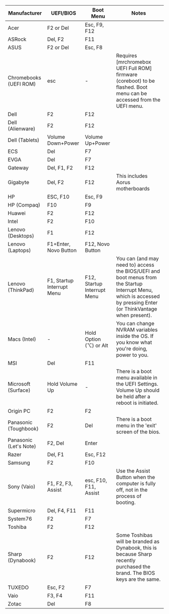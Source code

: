 | Manufacturer           | UEFI/BIOS                 | Boot Menu                  | Notes                                                                                                                                                             |
| ---------------------- | ------------------------- | -------------------------- | ----------------------------------------------------------------------------------------------------------------------------------------------------------------- |
| Acer                   | F2 or Del                 | Esc, F9, F12               |                                                                                                                                                                   |
| ASRock                 | Del, F2                   | F11                        |                                                                                                                                                                   |
| ASUS                   | F2 or Del                 | Esc, F8                    |                                                                                                                                                                   |
| Chromebooks (UEFI ROM) | esc                       | -                          | Requires [mrchromebox UEFI Full ROM] firmware (coreboot) to be flashed. Boot menu can be accessed from the UEFI menu.                                             |
| Dell                   | F2                        | F12                        |                                                                                                                                                                   |
| Dell (Alienware)       | F2                        | F12                        |                                                                                                                                                                   |
| Dell (Tablets)         | Volume Down+Power         | Volume Up+Power            |                                                                                                                                                                   |
| ECS                    | Del                       | F7                         |                                                                                                                                                                   |
| EVGA                   | Del                       | F7                         |                                                                                                                                                                   |
| Gateway                | Del, F1, F2               | F12                        |                                                                                                                                                                   |
| Gigabyte               | Del, F2                   | F12                        | This includes Aorus motherboards                                                                                                                                  |
| HP                     | ESC, F10                  | Esc, F9                    |                                                                                                                                                                   |
| HP (Compaq)            | F10                       | F9                         |                                                                                                                                                                   |
| Huawei                 | F2                        | F12                        |                                                                                                                                                                   |
| Intel                  | F2                        | F10                        |                                                                                                                                                                   |
| Lenovo (Desktops)      | F1                        | F12                        |                                                                                                                                                                   |
| Lenovo (Laptops)       | F1+Enter, Novo Button     | F12, Novo Button           |                                                                                                                                                                   |
| Lenovo (ThinkPad)      | F1, Startup Interrupt Menu | F12, Startup Interrupt Menu | You can (and may need to) access the BIOS/UEFI and boot menus from the Startup Interrupt Menu, which is accessed by pressing Enter (or ThinkVantage when present). |
| Macs (Intel)           | -                         | Hold Option (⌥) or Alt     | You can change NVRAM variables inside the OS. If you know what you're doing, power to you.                                                                        |
| MSI                    | Del                       | F11                        |                                                                                                                                                                   |
| Microsoft (Surface)    | Hold Volume Up            | -                          | There is a boot menu available in the UEFI Settings. Volume Up should be held after a reboot is initiated.                                                        |
| Origin PC              | F2                        | F2                         |                                                                                                                                                                   |
| Panasonic (Toughbook)  | F2                        | Del                        | There is a boot menu in the 'exit' screen of the bios.                                                                                                            |
| Panasonic (Let's Note) | F2, Del                   | Enter                      |                                                                                                                                                                   |
| Razer                  | Del, F1                   | Esc, F12                   |                                                                                                                                                                   |
| Samsung                | F2                        | F10                        |                                                                                                                                                                   |
| Sony (Vaio)            | F1, F2, F3, Assist        | esc, F10, F11, Assist      | Use the Assist Button when the computer is fully off, not in the process of booting.                                                                              |
| Supermicro             | Del, F4, F11              | F11                        |                                                                                                                                                                   |
| System76               | F2                        | F7                         |                                                                                                                                                                   |
| Toshiba                | F2                        | F12                        |                                                                                                                                                                   |
| Sharp (Dynabook)       | F2                        | F12                        | Some Toshibas will be branded as Dynabook, this is because Sharp recently purchased the brand. The BIOS keys are the same.                                        |
| TUXEDO                 | Esc, F2                   | F7                         |                                                                                                                                                                   |
| Vaio                   | F3, F4                    | F11                        |                                                                                                                                                                   |
| Zotac                  | Del                       | F8                         |                                                                                                                                                                   |
